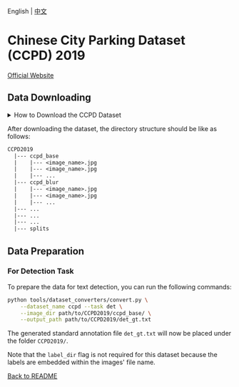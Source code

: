 English | [中文](../../cn/datasets/ccpd_CN.md)

# Chinese City Parking Dataset (CCPD) 2019
[Official Website](https://github.com/detectRecog/CCPD)

## Data Downloading

<details>
    <summary>How to Download the CCPD Dataset</summary>

The CCPD can be downloaded from [here](https://github.com/detectRecog/CCPD) using either the Google or BaiduYun drive links.

This dataset is divided into 3 train/val/test splits: the images in the `ccpd_base` folder are split into train/val sets and the images in all other folders (i.e. ccpd_blur, ccpd_challenge, ... , ccpd_weather) are exploited for the test set.

The annotations for each image are embedded into the filename of the image. The format is described on their official website [here](https://github.com/detectRecog/CCPD#dataset-annotations).

</details>

After downloading the dataset, the directory structure should be like as follows:
```txt
CCPD2019
  |--- ccpd_base
  |    |--- <image_name>.jpg
  |    |--- <image_name>.jpg
  |    |--- ...
  |--- ccpd_blur
  |    |--- <image_name>.jpg
  |    |--- <image_name>.jpg
  |    |--- ...
  |--- ...
  |--- ...
  |--- ...
  |--- splits
```

## Data Preparation

### For Detection Task

To prepare the data for text detection, you can run the following commands:

```bash
python tools/dataset_converters/convert.py \
    --dataset_name ccpd --task det \
    --image_dir path/to/CCPD2019/ccpd_base/ \
    --output_path path/to/CCPD2019/det_gt.txt
```

The generated standard annotation file `det_gt.txt` will now be placed under the folder `CCPD2019/`.

Note that the `label_dir` flag is not required for this dataset because the labels are embedded within the images' file name.

[Back to README](../../../tools/dataset_converters/README.md)
